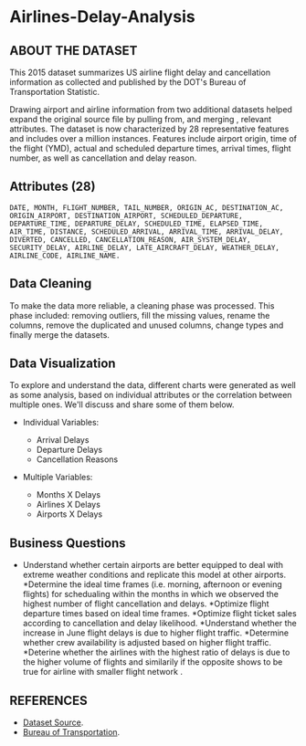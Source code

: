 # Airlines-Delay-Analysis

## ABOUT THE DATASET
This 2015 dataset summarizes US airline flight delay and cancellation information as collected and published by the DOT's Bureau of Transportation Statistic. 

Drawing airport and airline information from two additional datasets helped expand the original source file by pulling from, and merging , relevant attributes. The dataset is now characterized by 28 representative features and includes over a million instances. Features include airport origin, time of the flight (YMD), actual and scheduled departure times, arrival times, flight number, as well as cancellation and delay reason.

## Attributes (28)
```
DATE, MONTH, FLIGHT_NUMBER, TAIL_NUMBER, ORIGIN_AC, DESTINATION_AC, ORIGIN_AIRPORT, DESTINATION_AIRPORT, SCHEDULED_DEPARTURE, DEPARTURE_TIME, DEPARTURE_DELAY, SCHEDULED_TIME, ELAPSED_TIME, AIR_TIME, DISTANCE, SCHEDULED_ARRIVAL, ARRIVAL_TIME, ARRIVAL_DELAY, DIVERTED, CANCELLED, CANCELLATION_REASON, AIR_SYSTEM_DELAY, SECURITY_DELAY, AIRLINE_DELAY, LATE_AIRCRAFT_DELAY, WEATHER_DELAY, AIRLINE_CODE, AIRLINE_NAME.
```
## Data Cleaning
To make the data more reliable, a cleaning phase was processed. This phase included: removing outliers, fill the missing values, rename the columns, remove the duplicated and unused columns, change types and finally merge the datasets.

## Data Visualization
To explore and understand the data, different charts were generated as well as some analysis, based on individual attributes or the correlation between multiple ones. We'll discuss and share some of them below.

* Individual Variables:
    * Arrival Delays
    * Departure Delays
    * Cancellation Reasons

* Multiple Variables:
    * Months X Delays
    * Airlines X Delays
    * Airports X Delays

## Business Questions
* Understand whether certain airports are better equipped to deal with extreme weather conditions and replicate this model at other airports.
*Determine the ideal time frames (i.e. morning, afternoon or evening flights) for schedualing within the months in which we observed the highest number of flight cancellation and delays.
*Optimize flight departure times based on ideal time frames.
*Optimize flight ticket sales according to cancellation and delay likelihood.
*Understand whether the increase in June flight delays is due to higher flight traffic.
*Determine whether crew availability is adjusted based on higher flight traffic.
*Deterine whether the airlines with the highest ratio of delays is due to the higher volume of flights and similarily if the opposite shows to be true for airline with smaller flight network . 

## REFERENCES
* [Dataset Source](https://www.kaggle.com/usdot/flight-delays#airlines.csv).
* [Bureau of Transportation](https://www.bts.gov/topics/airlines-and-airports-0).
